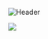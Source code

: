 
![Header](https://github.com/Saffah1910/Saffah1910/assets/98585382/c3ed70ac-cb07-4c32-8154-dc2918a924a6)




<img src="![html5](https://github.com/Saffah1910/Saffah1910/assets/98585382/8ea49ca4-7f07-4ce7-b879-46832fa1769e)">

